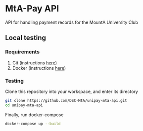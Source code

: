 # MtA-Pay API
API for handling payment records for the MountA University Club

## Local testing
### Requirements
1. Git (instructions [here](https://git-scm.com/book/en/v2/Getting-Started-Installing-Git "Git Installation Guide"))
2. Docker (instructions [here](https://docs.docker.com/v17.09/engine/installation/ "Docker Installation Guide"))

### Testing
Clone this repository into your workspace, and enter its directory
```bash
git clone https://github.com/DSC-MtA/unipay-mta-api.git
cd unipay-mta-api
```

Finally, run docker-compose
```bash
docker-compose up --build
```
